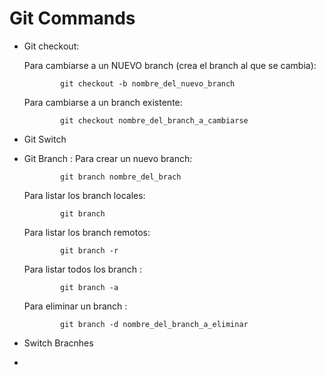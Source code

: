 # Git Commands

- Git checkout:

    Para cambiarse a un NUEVO branch (crea el branch al que se cambia):

              git checkout -b nombre_del_nuevo_branch
    Para cambiarse a un branch existente:
              
              git checkout nombre_del_branch_a_cambiarse
    
- Git Switch
- Git Branch :
     Para crear un nuevo branch:
     
              git branch nombre_del_brach
     Para listar los branch locales:
              
              git branch
     Para listar los branch remotos:
              
              git branch -r
     Para listar todos los branch :
              
              git branch -a
     Para eliminar un branch :
            
              git branch -d nombre_del_branch_a_eliminar
              
     
     
              
                     
- Switch Bracnhes
- 
